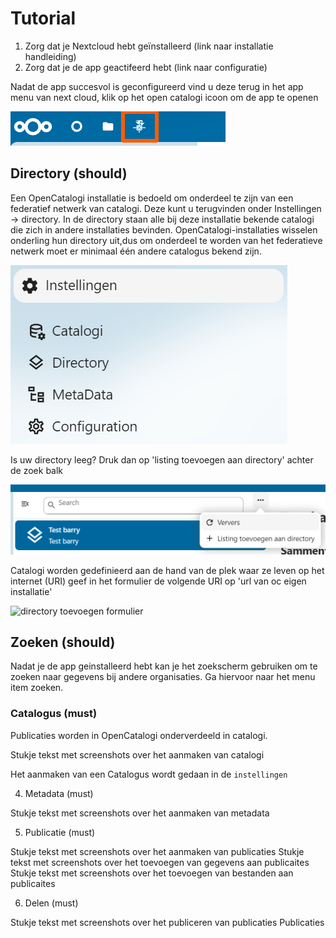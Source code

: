 # Tutorial

1. Zorg dat je Nextcloud hebt geïnstalleerd (link naar installatie handleiding)
2. Zorg dat je de app geactifeerd hebt (link naar configuratie)

Nadat de app succesvol is geconfigureerd vind u deze terug in het app menu van next cloud, klik op het open catalogi icoon om de app te openen

![app menu](../assets/nc_app_menu.png)

## Directory (should)

Een OpenCatalogi installatie is bedoeld om onderdeel te zijn van een federatief netwerk van catalogi. Deze kunt u terugvinden onder Instellingen -> directory. In de directory staan alle bij deze installatie bekende catalogi die zich in andere installaties bevinden. OpenCatalogi-installaties wisselen onderling hun directory uit,dus om onderdeel te worden van het federatieve netwerk moet er minimaal één andere catalogus bekend zijn.

![instellingen](../assets/oc_instellingen.png)

Is uw directory leeg? Druk dan op 'listing toevoegen aan directory' achter de zoek balk 

![listing toevoegen](../assets/oc_listing_toevoegen.png)

Catalogi worden gedefinieerd aan de hand van de plek waar ze leven op het internet (URI) geef in het formulier de volgende URI op 'url van oc eigen installatie'

![directory toevoegen formulier](../assets/oc_directory_toevoegen_form.png)

## Zoeken (should)

Nadat je de app geinstalleerd hebt kan je het zoekscherm gebruiken om te zoeken naar gegevens bij andere organisaties. Ga hiervoor naar het menu item zoeken. 

### Catalogus (must)

Publicaties worden in OpenCatalogi onderverdeeld in catalogi.

Stukje tekst met screenshots over het aanmaken van catalogi

Het aanmaken van een Catalogus wordt gedaan in de `instellingen`


4. Metadata (must)

Stukje tekst met screenshots over het aanmaken van metadata

5. Publicatie (must)

Stukje tekst met screenshots over het aanmaken van publicaties
Stukje tekst met screenshots over het toevoegen van gegevens aan publicaites
Stukje tekst met screenshots over het toevoegen van bestanden aan publicaites

6. Delen (must)

Stukje tekst met screenshots over het publiceren van publicaties
Publicaties 
